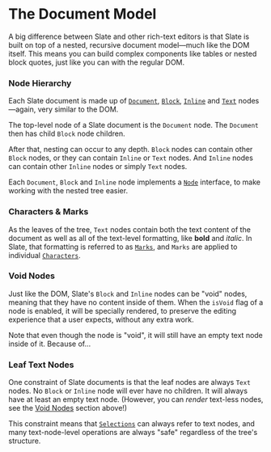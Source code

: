 
# The Document Model

A big difference between Slate and other rich-text editors is that Slate is built on top of a nested, recursive document model—much like the DOM itself. This means you can build complex components like tables or nested block quotes, just like you can with the regular DOM.


### Node Hierarchy

Each Slate document is made up of [`Document`](../reference/models/document.md), [`Block`](../reference/models/block.md), [`Inline`](../reference/models/inline.md) and [`Text`](../reference/models/text.md) nodes—again, very similar to the DOM.

The top-level node of a Slate document is the `Document` node. The `Document` then has child `Block` node children.

After that, nesting can occur to any depth. `Block` nodes can contain other `Block` nodes, or they can contain `Inline` or `Text` nodes. And `Inline` nodes can contain other `Inline` nodes or simply `Text` nodes.

Each `Document`, `Block` and `Inline` node implements a [`Node`](../reference/models/node.md) interface, to make working with the nested tree easier.


### Characters & Marks

As the leaves of the tree, `Text` nodes contain both the text content of the document as well as all of the text-level formatting, like **bold** and _italic_. In Slate, that formatting is referred to as [`Marks`](../reference/models/mark.md), and `Marks` are applied to individual [`Characters`](../reference/models/character.md).


### Void Nodes

Just like the DOM, Slate's `Block` and `Inline` nodes can be "void" nodes, meaning that they have no content inside of them. When the `isVoid` flag of a node is enabled, it will be specially rendered, to preserve the editing experience that a user expects, without any extra work.

Note that even though the node is "void", it will still have an empty text node inside of it. Because of...


### Leaf Text Nodes

One constraint of Slate documents is that the leaf nodes are always `Text` nodes. No `Block` or `Inline` node will ever have no children. It will always have at least an empty text node. (However, you can _render_ text-less nodes, see the [Void Nodes](#void-nodes) section above!)

This constraint means that [`Selections`](../reference/models/selection.md) can always refer to text nodes, and many text-node-level operations are always "safe" regardless of the tree's structure.
